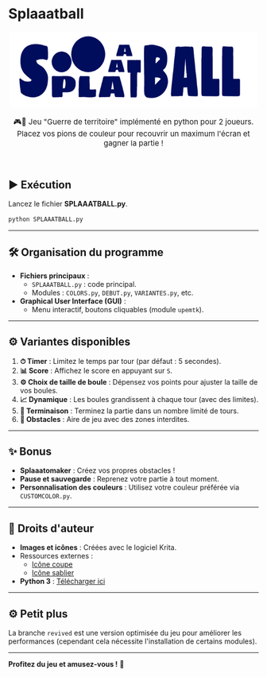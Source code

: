 # Splaaatball

<p align="center">
    <img  alt="Logo du jeu" width="500" src="./icones/LOGO.png">
</p>

<p align="center" style="font-size:15px;">
🎮🔵 Jeu "Guerre de territoire" implémenté en python pour 2 joueurs. Placez vos pions de couleur pour recouvrir un maximum l'écran et gagner la partie !
</p>
<br>

## ▶️ Exécution

Lancez le fichier **SPLAAATBALL.py**.
```bash
python SPLAAATBALL.py
```

---

## 🛠️ Organisation du programme

- **Fichiers principaux** : 
  - `SPLAAATBALL.py` : code principal.
  - Modules : `COLORS.py`, `DEBUT.py`, `VARIANTES.py`, etc.
- **Graphical User Interface (GUI)** :
  - Menu interactif, boutons cliquables (module `upemtk`).

---

## ⚙️ Variantes disponibles

1. **⏱ Timer** : Limitez le temps par tour (par défaut : 5 secondes).
2. **📊 Score** : Affichez le score en appuyant sur `S`.
3. **⚙️ Choix de taille de boule** : Dépensez vos points pour ajuster la taille de vos boules.
4. **📈 Dynamique** : Les boules grandissent à chaque tour (avec des limites).
5. **🚨 Terminaison** : Terminez la partie dans un nombre limité de tours.
6. **🚧 Obstacles** : Aire de jeu avec des zones interdites.

---

## ✨ Bonus

- **Splaaatomaker** : Créez vos propres obstacles !
- **Pause et sauvegarde** : Reprenez votre partie à tout moment.
- **Personnalisation des couleurs** : Utilisez votre couleur préférée via `CUSTOMCOLOR.py`.

---

## 📜 Droits d'auteur

- **Images et icônes** : Créées avec le logiciel Krita.
- Ressources externes :
  - [Icône coupe](https://www.argentan.fr/marches-publics/attachment/ico_coupe_300px/)
  - [Icône sablier](https://www.flaticon.com/fr/icone-gratuite/sablier_1046401)
- **Python 3** : [Télécharger ici](https://www.python.org/downloads/)

---

## ⚙️ Petit plus

La branche `revived` est une version optimisée du jeu pour améliorer les performances (cependant cela nécessite l'installation de certains modules).

---

**Profitez du jeu et amusez-vous !** 🎉
